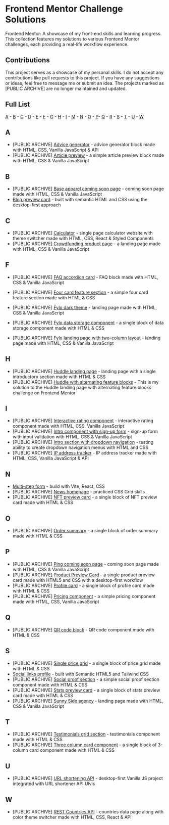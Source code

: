 # Frontend Mentor Challenge Solutions

Frontend Mentor: A showcase of my front-end skills and learning progress. This collection features my solutions to various Frontend Mentor challenges, each providing a real-life workflow experience.

## Contributions

This project serves as a showcase of my personal skills. I do not accept any contributions like pull requests to this project. If you have any suggestions or ideas, feel free to message me or submit an idea. The projects marked as [PUBLIC ARCHIVE] are no longer maintained and updated.

## Full List

[A](#aF) - [B](#bF) - [C](#cF) - [D](#dF) - [E](#eF) - [F](#fF) - [G](#gF) - [H](#hF) - [I](#iF) - [M](#mF) - [N](#nF) - [O](#oF) - [P](#pF)- [Q](#qF) - [R](#rF) - [S](#sF) - [T](#tF) - [U](#uF) - [W](#wF)

## A <a id="aF"></a>

- [PUBLIC ARCHIVE] [Advice generator](https://github.com/catherineisonline/frontend-mentor-challenge-solutions/tree/main/advice-generator-app) - advice generator block made with HTML, CSS, Vanilla JavaScript & API
- [PUBLIC ARCHIVE] [Article preview](https://github.com/catherineisonline/frontend-mentor-challenge-solutions/tree/main/article-preview-component) - a simple article preview block made with HTML, CSS & Vanilla JavaScript

## B <a id="bF"></a>

- [PUBLIC ARCHIVE] [Base apparel coming soon page](https://github.com/catherineisonline/frontend-mentor-challenge-solutions/tree/main/base-apparel-coming-soon) - coming soon page made with HTML, CSS & Vanilla JavaScript
- [Blog preview card](https://github.com/catherineisonline/frontend-mentor-challenge-solutions/tree/main/blog-preview-card) - built with semantic HTML and CSS using the desktop-first approach

## C <a id="cF"></a>

- [PUBLIC ARCHIVE] [Calculator](https://github.com/catherineisonline/frontend-mentor-challenge-solutions/tree/main/rest-countries) - single page calculator website with theme switcher made with HTML, CSS, React & Styled Components
- [PUBLIC ARCHIVE] [Crowdfunding product page](https://github.com/catherineisonline/frontend-mentor-challenge-solutions/tree/main/crowdfunding-product-page) - a landing page made with HTML, CSS & Vanilla JavaScript

## F <a id="fF"></a>

- [PUBLIC ARCHIVE] [FAQ accordion card](https://github.com/catherineisonline/frontend-mentor-challenge-solutions/tree/main/faq-accordion-card) - FAQ block made with HTML, CSS & Vanilla JavaScript
- [PUBLIC ARCHIVE] [Four card feature section](https://github.com/catherineisonline/frontend-mentor-challenge-solutions/tree/main/four-card-feature-section) - a simple four card feature section made with HTML & CSS
- [PUBLIC ARCHIVE] [Fylo dark theme](https://github.com/catherineisonline/frontend-mentor-challenge-solutions/tree/main/fylo-dark-theme) - landing page made with HTML, CSS & Vanilla JavaScript

- [PUBLIC ARCHIVE] [Fylo data storage component](https://github.com/catherineisonline/frontend-mentor-challenge-solutions/tree/main/fylo-data-storage) - a single block of data storage component made with HTML & CSS
- [PUBLIC ARCHIVE] [Fylo landing page with two-column layout](https://github.com/catherineisonline/frontend-mentor-challenge-solutions/tree/main/fylo-landing-with-two-columns) - landing page made with HTML, CSS & Vanilla JavaScript

## H <a id="hF"></a>

- [PUBLIC ARCHIVE] [Huddle landing page](https://github.com/catherineisonline/frontend-mentor-challenge-solutions/tree/main/huddle-landing-page) - landing page with a single introductory section made with HTML & CSS
- [PUBLIC ARCHIVE] [Huddle with alternating feature blocks](https://github.com/catherineisonline/frontend-mentor-challenge-solutions/tree/main/huddle-page-with-blocks) - This is my solution to the Huddle landing page with alternating feature blocks challenge on Frontend Mentor

## I <a id="iF"></a>

- [PUBLIC ARCHIVE] [Interactive rating component](https://github.com/catherineisonline/frontend-mentor-challenge-solutions/tree/main/interactive-rating-component) - interactive rating component made with HTML, CSS, Vanilla JavaScript
- [PUBLIC ARCHIVE] [Intro component with sign-up form](https://github.com/catherineisonline/frontend-mentor-challenge-solutions/tree/main/intro-component-with-sign-up) - sign-up form with input validation with HTML, CSS & Vanilla JavaScript
- [PUBLIC ARCHIVE] [Intro section with dropdown navigation](https://github.com/catherineisonline/frontend-mentor-challenge-solutions/tree/main/intro-section-with-dropdown) - testing ability to create dropdown navigation menus with HTML and CSS
- [PUBLIC ARCHIVE] [IP address tracker](https://github.com/catherineisonline/frontend-mentor-challenge-solutions/tree/main/ip-address-tracker) - IP address tracker made with HTML, CSS, Vanilla JavaScript & API

## N <a id="nF"></a>

- [Multi-step form](https://github.com/catherineisonline/frontend-mentor-challenge-solutions/tree/main/multi-step-form) - build with Vite, React, CSS
- [PUBLIC ARCHIVE] [News homepage](https://github.com/catherineisonline/frontend-mentor-challenge-solutions/tree/main/news-homepage) - practiced CSS Grid skills
- [PUBLIC ARCHIVE] [NFT preview card](https://github.com/catherineisonline/frontend-mentor-challenge-solutions/tree/main/nft-preview-card) - a single block of NFT preview card made with HTML & CSS

## O <a id="oF"></a>

- [PUBLIC ARCHIVE] [Order summary](https://github.com/catherineisonline/frontend-mentor-challenge-solutions/tree/main/order-summary-component) - a single block of order summary made with HTML & CSS

## P <a id="pF"></a>

- [PUBLIC ARCHIVE] [Ping coming soon page](https://github.com/catherineisonline/frontend-mentor-challenge-solutions/tree/main/ping-coming-soon-page) - coming soon page made with HTML, CSS & Vanilla JavaScript
- [PUBLIC ARCHIVE] [Product Preview Card](https://github.com/catherineisonline/frontend-mentor-challenge-solutions/tree/main/product-preview-card) - a single product preview card made with HTML5 and CSS with a desktop-first workflow
- [PUBLIC ARCHIVE] [Profile card](https://github.com/catherineisonline/frontend-mentor-challenge-solutions/tree/main/profile-card) - a single block of profile card made with HTML & CSS
- [PUBLIC ARCHIVE] [Pricing component](https://github.com/catherineisonline/frontend-mentor-challenge-solutions/tree/main/pricing-component) - a simple pricing component made with HTML, CSS, Vanilla JavaScript

## Q <a id="qF"></a>

- [PUBLIC ARCHIVE] [QR code block](https://github.com/catherineisonline/frontend-mentor-challenge-solutions/tree/main/qr-code-component) - QR code component made with HTML & CSS

## S <a id="sF"></a>

- [PUBLIC ARCHIVE] [Single price grid](https://github.com/catherineisonline/frontend-mentor-challenge-solutions/tree/main/single-price-grid) - a single block of price grid made with HTML & CSS
- [Social links profile](https://github.com/catherineisonline/frontend-mentor-challenge-solutions/tree/main/social-links-profile) - built with Semantic HTML5 and Tailwind CSS
- [PUBLIC ARCHIVE] [Social proof section](https://github.com/catherineisonline/frontend-mentor-challenge-solutions/tree/main/social-proof-section) - a simple social proof section component made with HTML & CSS
- [PUBLIC ARCHIVE] [Stats preview card](https://github.com/catherineisonline/frontend-mentor-challenge-solutions/tree/main/stats-preview-card) - a single block of stats preview card made with HTML & CSS
- [PUBLIC ARCHIVE] [Sunny Side agency](https://github.com/catherineisonline/frontend-mentor-challenge-solutions/tree/main/sunnyside-agency-landing) - landing page made with HTML, CSS & Vanilla JavaScript

## T <a id="tF"></a>

- [PUBLIC ARCHIVE] [Testimonials grid section](https://github.com/catherineisonline/frontend-mentor-challenge-solutions/tree/main/testimonials-grid) - testimonials component made with HTML & CSS
- [PUBLIC ARCHIVE] [Three column card component](https://github.com/catherineisonline/frontend-mentor-challenge-solutions/tree/main/three-column-card) - a single block of 3-column card component made with HTML & CSS

## U <a id="uF"></a>

- [PUBLIC ARCHIVE] [URL shortening API](https://github.com/catherineisonline/frontend-mentor-challenge-solutions/tree/main/url-shortening-api) - desktop-first Vanilla JS project integrated with URL shortener API Ulvis

## W <a id="wF"></a>

- [PUBLIC ARCHIVE] [REST Countries API](https://github.com/catherineisonline/frontend-mentor-challenge-solutions/tree/main/rest-countries) - countries data page along with color theme switcher made with HTML, CSS, React & API
